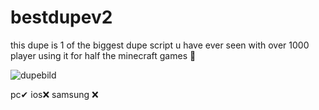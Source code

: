 # bestdupev2
this dupe is 1 of the biggest dupe script u have ever seen with over 1000 player using it for half the minecraft games 🎇

![dupebild](https://github.com/user-attachments/assets/cde84c22-6210-4315-ad66-769a5c6f5942)




pc✔
ios❌
samsung ❌
